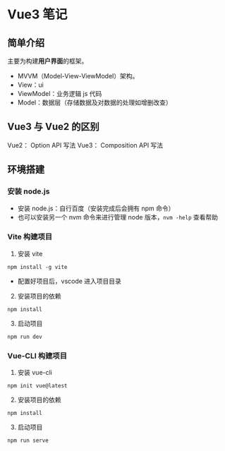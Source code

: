 # Vue3 笔记

## 简单介绍

主要为构建**用户界面**的框架。

- MVVM（Model-View-ViewModel）架构。
- View：ui
- ViewModel：业务逻辑 js 代码
- Model：数据层（存储数据及对数据的处理如增删改查）

## Vue3 与 Vue2 的区别

Vue2： Option API 写法
Vue3： Composition API 写法

## 环境搭建

### 安装 node.js

- 安装 node.js：自行百度（安装完成后会拥有 npm 命令）
- 也可以安装另一个 nvm 命令来进行管理 node 版本，`nvm -help` 查看帮助

### Vite 构建项目

1. 安装 vite

```shell
npm install -g vite
```

- 配置好项目后，vscode 进入项目目录

2. 安装项目的依赖

```shell
npm install
```

3. 启动项目

```shell
npm run dev
```

### Vue-CLI 构建项目

1. 安装 vue-cli

```shell
npm init vue@latest
```

2. 安装项目的依赖

```shell
npm install
```

3. 启动项目

```shell
npm run serve
```
